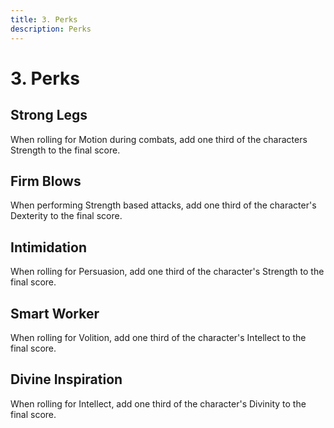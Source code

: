 ```yaml
---
title: 3. Perks
description: Perks
---
```


# 3. Perks

## Strong Legs

When rolling for Motion during combats, add one third of the characters Strength
to the final score.

## Firm Blows

When performing Strength based attacks, add one third of the character's
Dexterity to the final score.

## Intimidation

When rolling for Persuasion, add one third of the character's Strength to the
final score.

## Smart Worker

When rolling for Volition, add one third of the character's Intellect to the
final score.

## Divine Inspiration

When rolling for Intellect, add one third of the character's Divinity to the
final score.
